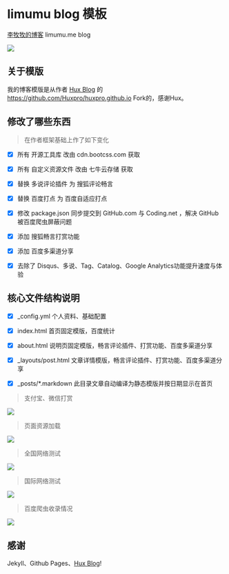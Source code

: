 # limumu blog 模板

[李牧牧的博客](http://www.limumu.me) limumu.me blog

![](http://www.limumu.me/assets/img/blog-me.png)


## 关于模版

我的博客模版是从作者 [Hux Blog](https://github.com/Huxpro) 的 https://github.com/Huxpro/huxpro.github.io Fork的，感谢Hux。


## 修改了哪些东西

> 在作者框架基础上作了如下变化

- [x] 所有 开源工具库 改由 cdn.bootcss.com 获取
- [x] 所有 自定义资源文件 改由 七牛云存储 获取
- [x] 替换 多说评论插件 为 搜狐评论畅言
- [x] 替换 百度打点 为 百度自适应打点
- [x] 修改 package.json 同步提交到 GitHub.com 与 Coding.net ，解决 GitHub 被百度爬虫屏蔽问题
- [x] 添加 搜狐畅言打赏功能
- [x] 添加 百度多渠道分享
- [x] 去除了 Disqus、多说、Tag、Catalog、Google Analytics功能提升速度与体验


## 核心文件结构说明

- [x] _config.yml 个人资料、基础配置
- [x] index.html  首页固定模版，百度统计
- [x] about.html  说明页固定模版，畅言评论插件、打赏功能、百度多渠道分享
- [x] _layouts/post.html 文章详情模版，畅言评论插件、打赏功能、百度多渠道分享
- [x] _posts/*.markdown 此目录文章自动编译为静态模版并按日期显示在首页


> 支付宝、微信打赏

![](http://www.limumu.me/assets/img/blog-cheking.png)

> 页面资源加载

![](http://www.limumu.me/assets/img/blog-network.png)

> 全国网络测试

![](http://www.limumu.me/assets/img/blog-ping.png)

> 国际网络测试

![](http://www.limumu.me/assets/img/blog-ping-group.png)

> 百度爬虫收录情况

![](http://www.limumu.me/assets/img/blog-baidu.png)


## 感谢

Jekyll、Github Pages、[Hux Blog](https://github.com/Huxpro)!